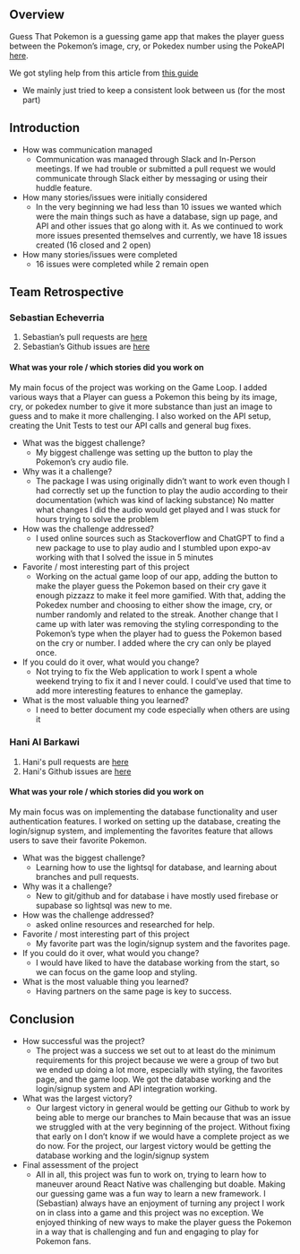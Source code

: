 ## Overview
Guess That Pokemon is a guessing game app that makes the player guess between the Pokemon’s image, cry,  or Pokedex number using the PokeAPI [here](https://pokeapi.co/).

We got styling help from this article from [this guide](https://medium.com/@salihhugurr/writing-clean-code-in-react-native-a-comprehensive-guide-0a891ccc01ee)
 - We mainly just tried to keep a consistent look between us (for the most part)

## Introduction

* How was communication managed
  + Communication was managed through Slack and In-Person meetings. If we had trouble or submitted a pull request we would communicate through Slack either by messaging or using their huddle feature. 
* How many stories/issues were initially considered
  + In the very beginning we had less than 10 issues we wanted which were the main things such as have a database, sign up page, and API and other issues that go along with it. As we continued to work more issues presented themselves and currently, we have 18 issues created (16 closed and 2 open)
* How many stories/issues were completed
  + 16 issues were completed while 2 remain open

## Team Retrospective

### Sebastian Echeverria
1. Sebastian’s pull requests are [here](https://github.com/Sebastian-Eche/Project1_CST438/issues?q=state%3Aclosed%20is%3Apr%20author%3ASebastian-Eche%20)
1. Sebastian’s Github issues are [here](https://github.com/Sebastian-Eche/Project1_CST438/issues?q=is%3Aissue%20state%3Aclosed%20author%3ASebastian-Eche)

#### What was your role / which stories did you work on
My main focus of the project was working on the Game Loop. I added various ways that a Player can guess a Pokemon this being by its image, cry, or pokedex number to give it more substance than just an image to guess and to make it more challenging. I also worked on the API setup, creating the Unit Tests to test our API calls and general bug fixes.

+ What was the biggest challenge? 
  +  My biggest challenge was setting up the button to play the Pokemon’s cry audio file. 
+ Why was it a challenge?
  + The package I was using originally didn’t want to work even though I had correctly set up the function to play the audio according to their documentation (which was kind of lacking substance) No matter what changes I did the audio would get played and I was stuck for hours trying to solve the problem
+ How was the challenge addressed?
  + I used online sources such as Stackoverflow and ChatGPT to find a new package to use to play audio and I stumbled upon expo-av working with that I solved the issue in 5 minutes
+ Favorite / most interesting part of this project
  +  Working on the actual game loop of our app, adding the button to make the player guess the Pokemon based on their cry gave it enough pizzazz to make it feel more gamified. With that, adding the Pokedex number and choosing to either show the image, cry, or number randomly and related to the streak. Another change that I came up with later was removing the styling corresponding to the Pokemon’s type when the player had to guess the Pokemon based on the cry or number. I added where the cry can only be played once.
+ If you could do it over, what would you change?
  + Not trying to fix the Web application to work I spent a whole weekend trying to fix it and I never could. I could’ve used that time to add more interesting features to enhance the gameplay.
+ What is the most valuable thing you learned?
  + I need to better document my code especially when others are using it
 
### Hani Al Barkawi
1. Hani's pull requests are [here](https://github.com/pulls?q=is%3Apr+author%3Athe2stura+is%3Apublic)
1. Hani's Github issues are [here](https://github.com/Sebastian-Eche/Project1_CST438/issues?q=is%3Aissue%20state%3Aclosed%20author%3Athe2stura)

#### What was your role / which stories did you work on
My main focus was on implementing the database functionality and user authentication features. I worked on setting up the database, creating the login/signup system, and implementing the favorites feature that allows users to save their favorite Pokemon.

+ What was the biggest challenge? 
  + Learning how to use the lightsql for database, and learning about branches and pull requests.
+ Why was it a challenge?
  + New to git/github and for database i have mostly used firebase or supabase so lightsql was new to me.
+ How was the challenge addressed?
  + asked online resources and researched for help.
+ Favorite / most interesting part of this project
  + My favorite part was the login/signup system and the favorites page.
+ If you could do it over, what would you change?
  + I would have liked to have the database working from the start, so we can focus on the game loop and styling.
+ What is the most valuable thing you learned?
  + Having partners on the same page is key to success.


## Conclusion

- How successful was the project?
  - The project was a success we set out to at least do the minimum requirements for this project because we were a group of two but we ended up doing a lot more, especially with styling, the favorites page, and the game loop. We got the database working and the login/signup system and API integration working.
- What was the largest victory?
  -  Our largest victory in general would be getting our Github to work by being able to merge our branches to Main because that was an issue we struggled with at the very beginning of the project. Without fixing that early on I don’t know if we would have a complete project as we do now. For the project, our largest victory would be getting the database working and the login/signup system
- Final assessment of the project
  - All in all, this project was fun to work on, trying to learn how to maneuver around React Native was challenging but doable. Making our guessing game was a fun way to learn a new framework. I (Sebastian) always have an enjoyment of turning any project I work on in class into a game and this project was no exception. We enjoyed thinking of new ways to make the player guess the Pokemon in a way that is challenging and fun and engaging to play for Pokemon fans.
